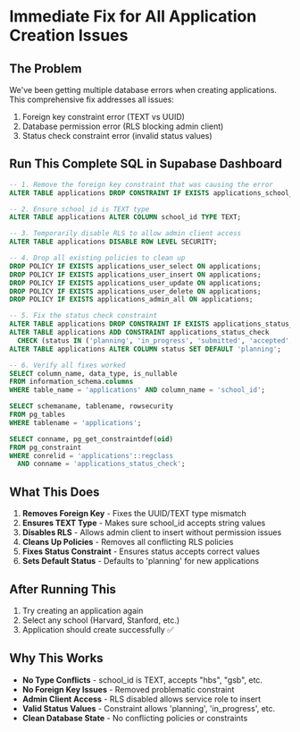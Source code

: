 # Immediate Fix for All Application Creation Issues

## The Problem
We've been getting multiple database errors when creating applications. This comprehensive fix addresses all issues:

1. Foreign key constraint error (TEXT vs UUID)
2. Database permission error (RLS blocking admin client)
3. Status check constraint error (invalid status values)

## Run This Complete SQL in Supabase Dashboard

```sql
-- 1. Remove the foreign key constraint that was causing the error
ALTER TABLE applications DROP CONSTRAINT IF EXISTS applications_school_id_fkey;

-- 2. Ensure school_id is TEXT type
ALTER TABLE applications ALTER COLUMN school_id TYPE TEXT;

-- 3. Temporarily disable RLS to allow admin client access
ALTER TABLE applications DISABLE ROW LEVEL SECURITY;

-- 4. Drop all existing policies to clean up
DROP POLICY IF EXISTS applications_user_select ON applications;
DROP POLICY IF EXISTS applications_user_insert ON applications;
DROP POLICY IF EXISTS applications_user_update ON applications;
DROP POLICY IF EXISTS applications_user_delete ON applications;
DROP POLICY IF EXISTS applications_admin_all ON applications;

-- 5. Fix the status check constraint
ALTER TABLE applications DROP CONSTRAINT IF EXISTS applications_status_check;
ALTER TABLE applications ADD CONSTRAINT applications_status_check 
  CHECK (status IN ('planning', 'in_progress', 'submitted', 'accepted', 'rejected'));
ALTER TABLE applications ALTER COLUMN status SET DEFAULT 'planning';

-- 6. Verify all fixes worked
SELECT column_name, data_type, is_nullable 
FROM information_schema.columns 
WHERE table_name = 'applications' AND column_name = 'school_id';

SELECT schemaname, tablename, rowsecurity 
FROM pg_tables 
WHERE tablename = 'applications';

SELECT conname, pg_get_constraintdef(oid) 
FROM pg_constraint 
WHERE conrelid = 'applications'::regclass 
  AND conname = 'applications_status_check';
```

## What This Does

1. **Removes Foreign Key** - Fixes the UUID/TEXT type mismatch
2. **Ensures TEXT Type** - Makes sure school_id accepts string values
3. **Disables RLS** - Allows admin client to insert without permission issues
4. **Cleans Up Policies** - Removes all conflicting RLS policies
5. **Fixes Status Constraint** - Ensures status accepts correct values
6. **Sets Default Status** - Defaults to 'planning' for new applications

## After Running This

1. Try creating an application again
2. Select any school (Harvard, Stanford, etc.)
3. Application should create successfully ✅

## Why This Works

- **No Type Conflicts** - school_id is TEXT, accepts "hbs", "gsb", etc.
- **No Foreign Key Issues** - Removed problematic constraint
- **Admin Client Access** - RLS disabled allows service role to insert
- **Valid Status Values** - Constraint allows 'planning', 'in_progress', etc.
- **Clean Database State** - No conflicting policies or constraints 